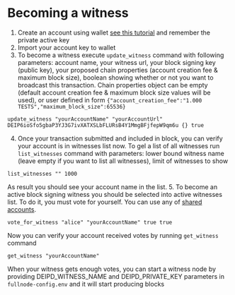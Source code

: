 # Becoming a witness

1. Сreate an account using wallet [see this tutorial](https://github.com/DEIPworld/deip-testnet/blob/master/docs/create-account-using-wallet.md) and remember the private active key
2. Import your account key to wallet
3. To become a witness execute `update_witness` command with following parameters: account name, your witness url, your block signing key (public key), your proposed chain properties (account creation fee & maximum block size), boolean showing whether or not you want to broadcast this transaction.
Chain properties object can be empty (default account creation fee & maximum block size values will be used), or user defined in form `{"account_creation_fee":"1.000 TESTS","maximum_block_size":65536}`
```
update_witness "yourAccountName" "yourAccountUrl" DEIP6ioSfo5gbaP3YJ3G7ivXATXSLbFLURsB4Y1MmgBFjfepW9qm6u {} true
```
4. Once your transaction submitted and included in block, you can verify your account is in witnesses list now. To gel a list of all witnesses run `list_witnesses` command with parameters: lower bound witness name (leave empty if you want to list all witnesses), limit of witnesses to show
```
list_witnesses "" 1000
```
As result you should see your account name in the list.
5. To become an active block signing witness you should be selected into active witnesses list.
To do it, you must vote for yourself. You can use any of [shared accounts](https://github.com/DEIPworld/deip-testnet/blob/master/testnet-shared-accounts.txt).
```
vote_for_witness "alice" "yourAccountName" true true
```
Now you can verify your account received votes by running `get_witness` command
```
get_witness "yourAccountName"
```

When your witness gets enough votes, you can start a witness node by providing DEIPD_WITNESS_NAME and DEIPD_PRIVATE_KEY parameters in `fullnode-config.env` and it will start producing blocks


